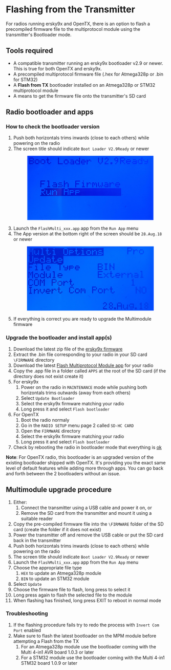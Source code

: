 # Flashing from the Transmitter

For radios running ersky9x and OpenTX, there is an option to flash a precompiled firmware file to the multiprotocol module using the transmitter's Bootloader mode.

## Tools required
* A compatible transmitter running an ersky9x bootloader v2.9 or newer. This is true for both OpenTX and ersky9x.
* A precompiled multiprotocol firmware file (.hex for Atmega328p or .bin for STM32)
* A **Flash from TX** bootloader installed on an Atmega328p or STM32 multiprotocol module
* A means to get the firmware file onto the transmitter's SD card

## Radio bootloader and apps

### How to check the bootloader version
1. Push both horizontals trims inwards (close to each others) while powering on the radio
1. The screen title should indicate `Boot Loader V2.9Ready` or newer<p align="center"><img src="images/Bootloader.jpg" height=200/></p>
1. Launch the `FlashMulti_xxx.app` app from the `Run App` menu
1. The App version at the bottom right of the screen should be `28.Aug.18` or newer<p align="center"><img src="images/FlashMulti.jpg" height=200/></p>
1. If everything is correct you are ready to upgrade the Multimodule firmware

### Upgrade the bootloader and install app(s)
1. Download the latest zip file of the [ersky9x firmware](https://openrcforums.com/forum/viewtopic.php?f=7&t=4676)
1. Extract the .bin file corresponding to your radio in your SD card `\FIRMWARE` directory
1. Download the latest [Flash Multiprotocol Module app](http://www.er9x.com/Ersky9xapps.html) for your radio
1. Copy the .app file in a folder called `APPS` at the root of the SD card (if the directory does not exist create it)
1. For ersky9x
   1. Power on the radio in `MAINTENANCE` mode while pushing both horizontals trims outwards (away from each others)
   1. Select `Update Bootloader`
   1. Select the ersky9x firmware matching your radio
   1. Long press it and select `Flash bootloader`
1. For OpenTX
   1. Boot the radio normaly
   1. Go in the `RADIO SETUP` menu page 2 called `SD-HC CARD`
   1. Open the `FIRMWARE` directory
   1. Select the ersky9x firmware matching your radio
   1. Long press it and select `Flash bootloader`
1. Check by rebooting the radio in bootloader mode that everything is [ok](###-How-to-check-the-bootloader-version)

**Note**: For OpenTX radio, this bootloader is an upgraded version of the existing bootloader shipped with OpenTX. It's providing you the exact same level of default features while adding more through apps. You can go back and forth between the 2 bootloaders without an issue.

## Multimodule upgrade procedure
1. Either:
   1. Connect the transmitter using a USB cable and power it on, or 
   1. Remove the SD card from the transmitter and mount it using a suitable reader
1. Copy the pre-compiled firmware file into the `\FIRMWARE` folder of the SD card (create the folder if it does not exist)
1. Power the transmitter off and remove the USB cable or put the SD card back in the transmitter
1. Push both horizontals trims inwards (close to each others) while powering on the radio
1. The screen title should indicate `Boot Loader V2.9Ready` or newer
1. Launch the `FlashMulti_xxx.app` app from the `Run App` menu
1. Choose the appropriate file type
   1. `HEX` to update an Atmega328p module
   1. `BIN` to update an STM32 module
1. Select `Update`
1. Choose the firmware file to flash, long press to select it
1. Long press again to flash the selected file to the module
1. When flashing has finished, long press EXIT to reboot in normal mode

### Troubleshooting
1. If the flashing procedure fails try to redo the process with `Invert Com Port` enabled
1. Make sure to flash the latest bootloader on the MPM module before attempting a Flash from the TX
   1. For an Atmega328p module use the bootloader coming with the Multi 4-in1 AVR board 1.0.3 or later 
   1. For a STM32 module use the bootloader coming with the Multi 4-in1 STM32 board 1.0.9 or later
